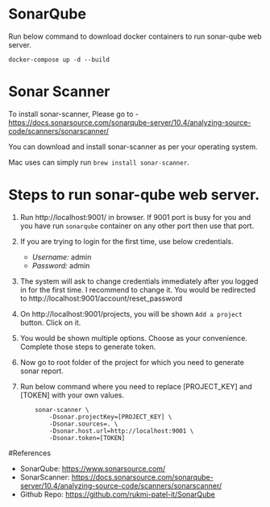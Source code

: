 # SonarQube

Run below command to download docker containers to run sonar-qube web server.

`docker-compose up -d --build`

# Sonar Scanner
 To install sonar-scanner, Please go to - https://docs.sonarsource.com/sonarqube-server/10.4/analyzing-source-code/scanners/sonarscanner/

 You can download and install sonar-scanner as per your operating system. 

 Mac uses can simply run `brew install sonar-scanner`.


# Steps to run sonar-qube web server.

1. Run http://localhost:9001/ in browser. If 9001 port is busy for you and you have run `sonarqube` container on any other port then use that port.

2. If you are trying to login for the first time, use below credentials.
    - *Username:* admin
    - *Password:* admin

3. The system will ask to change credentials immediately after you logged in for the first time. I recommend to change it. You would be redirected to http://localhost:9001/account/reset_password

4. On http://localhost:9001/projects, you will be shown `Add a project` button. Click on it.

5. You would be shown multiple options. Choose as your convenience. Complete those steps to generate token.

6. Now go to root folder of the project for which you need to generate sonar report.

7. Run below command where you need to replace [PROJECT_KEY] and [TOKEN] with your own values.

    ```
        sonar-scanner \
            -Dsonar.projectKey=[PROJECT_KEY] \
            -Dsonar.sources=. \
            -Dsonar.host.url=http://localhost:9001 \
            -Dsonar.token=[TOKEN]
    ```

#References

 - SonarQube: https://www.sonarsource.com/
 - SonarScanner: https://docs.sonarsource.com/sonarqube-server/10.4/analyzing-source-code/scanners/sonarscanner/
 - Github Repo: https://github.com/rukmi-patel-it/SonarQube
